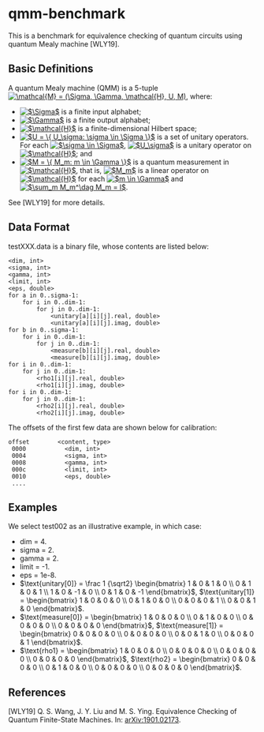 # qmm-benchmark

This is a benchmark for equivalence checking of quantum circuits using quantum Mealy machine [WLY19].

## Basic Definitions

A quantum Mealy machine (QMM) is a 5-tuple <a href="https://www.codecogs.com/eqnedit.php?latex=\mathcal{M}&space;=&space;(\Sigma,&space;\Gamma,&space;\mathcal{H},&space;U,&space;M)" target="_blank"><img src="https://latex.codecogs.com/gif.latex?\mathcal{M}&space;=&space;(\Sigma,&space;\Gamma,&space;\mathcal{H},&space;U,&space;M)" title="\mathcal{M} = (\Sigma, \Gamma, \mathcal{H}, U, M)" /></a>, where:
* <a href="https://www.codecogs.com/eqnedit.php?latex=$\Sigma$" target="_blank"><img src="https://latex.codecogs.com/gif.latex?$\Sigma$" title="$\Sigma$" /></a> is a finite input alphabet;
* <a href="https://www.codecogs.com/eqnedit.php?latex=$\Gamma$" target="_blank"><img src="https://latex.codecogs.com/gif.latex?$\Gamma$" title="$\Gamma$" /></a> is a finite output alphabet;
* <a href="https://www.codecogs.com/eqnedit.php?latex=$\mathcal{H}$" target="_blank"><img src="https://latex.codecogs.com/gif.latex?$\mathcal{H}$" title="$\mathcal{H}$" /></a> is a finite-dimensional Hilbert space;
* <a href="https://www.codecogs.com/eqnedit.php?latex=$U&space;=&space;\{&space;U_\sigma:&space;\sigma&space;\in&space;\Sigma&space;\}$" target="_blank"><img src="https://latex.codecogs.com/gif.latex?$U&space;=&space;\{&space;U_\sigma:&space;\sigma&space;\in&space;\Sigma&space;\}$" title="$U = \{ U_\sigma: \sigma \in \Sigma \}$" /></a> is a set of unitary operators. For each <a href="https://www.codecogs.com/eqnedit.php?latex=$\sigma&space;\in&space;\Sigma$" target="_blank"><img src="https://latex.codecogs.com/gif.latex?$\sigma&space;\in&space;\Sigma$" title="$\sigma \in \Sigma$" /></a>, <a href="https://www.codecogs.com/eqnedit.php?latex=$U_\sigma$" target="_blank"><img src="https://latex.codecogs.com/gif.latex?$U_\sigma$" title="$U_\sigma$" /></a> is a unitary operator on <a href="https://www.codecogs.com/eqnedit.php?latex=$\mathcal{H}$" target="_blank"><img src="https://latex.codecogs.com/gif.latex?$\mathcal{H}$" title="$\mathcal{H}$" /></a>; and
* <a href="https://www.codecogs.com/eqnedit.php?latex=$M&space;=&space;\{&space;M_m:&space;m&space;\in&space;\Gamma&space;\}$" target="_blank"><img src="https://latex.codecogs.com/gif.latex?$M&space;=&space;\{&space;M_m:&space;m&space;\in&space;\Gamma&space;\}$" title="$M = \{ M_m: m \in \Gamma \}$" /></a> is a quantum measurement in <a href="https://www.codecogs.com/eqnedit.php?latex=$\mathcal{H}$" target="_blank"><img src="https://latex.codecogs.com/gif.latex?$\mathcal{H}$" title="$\mathcal{H}$" /></a>, that is, <a href="https://www.codecogs.com/eqnedit.php?latex=$M_m$" target="_blank"><img src="https://latex.codecogs.com/gif.latex?$M_m$" title="$M_m$" /></a> is a linear operator on <a href="https://www.codecogs.com/eqnedit.php?latex=$\mathcal{H}$" target="_blank"><img src="https://latex.codecogs.com/gif.latex?$\mathcal{H}$" title="$\mathcal{H}$" /></a> for each <a href="https://www.codecogs.com/eqnedit.php?latex=$m&space;\in&space;\Gamma$" target="_blank"><img src="https://latex.codecogs.com/gif.latex?$m&space;\in&space;\Gamma$" title="$m \in \Gamma$" /></a> and <a href="https://www.codecogs.com/eqnedit.php?latex=$\sum_m&space;M_m^\dag&space;M_m&space;=&space;I$" target="_blank"><img src="https://latex.codecogs.com/gif.latex?$\sum_m&space;M_m^\dag&space;M_m&space;=&space;I$" title="$\sum_m M_m^\dag M_m = I$" /></a>.

See [WLY19] for more details.

## Data Format

testXXX.data is a binary file, whose contents are listed below:

```
<dim, int>
<sigma, int>
<gamma, int>
<limit, int>
<eps, double>
for a in 0..sigma-1:
    for i in 0..dim-1:
        for j in 0..dim-1:
            <unitary[a][i][j].real, double>
            <unitary[a][i][j].imag, double>
for b in 0..sigma-1:
    for i in 0..dim-1:
        for j in 0..dim-1:
            <measure[b][i][j].real, double>
            <measure[b][i][j].imag, double>
for i in 0..dim-1:
    for j in 0..dim-1:
        <rho1[i][j].real, double>
        <rho1[i][j].imag, double>
for i in 0..dim-1:
    for j in 0..dim-1:
        <rho2[i][j].real, double>
        <rho2[i][j].imag, double>
```

The offsets of the first few data are shown below for calibration:

```
offset        <content, type>
 0000	        <dim, int>
 0004	        <sigma, int>
 0008	        <gamma, int>
 000c	        <limit, int>
 0010	        <eps, double>
 ....
```

## Examples

We select test002 as an illustrative example, in which case:
* dim = 4.
* sigma = 2.
* gamma = 2.
* limit = -1.
* eps = 1e-8.
* $\text{unitary[0]} = \frac 1 {\sqrt2} \begin{bmatrix} 
  1 & 0 & 1 & 0 \\
  0 & 1 & 0 & 1 \\
  1 & 0 & -1 & 0 \\
  0 & 1 & 0 & -1
\end{bmatrix}$,
$\text{unitary[1]} = \begin{bmatrix} 
  1 & 0 & 0 & 0 \\
  0 & 1 & 0 & 0 \\
  0 & 0 & 0 & 1 \\
  0 & 0 & 1 & 0
\end{bmatrix}$.
* $\text{measure[0]} = \begin{bmatrix} 
  1 & 0 & 0 & 0 \\
  0 & 1 & 0 & 0 \\
  0 & 0 & 0 & 0 \\
  0 & 0 & 0 & 0
\end{bmatrix}$,
$\text{measure[1]} = \begin{bmatrix} 
  0 & 0 & 0 & 0 \\
  0 & 0 & 0 & 0 \\
  0 & 0 & 1 & 0 \\
  0 & 0 & 0 & 1
\end{bmatrix}$.
* $\text{rho1} = \begin{bmatrix} 
  1 & 0 & 0 & 0 \\
  0 & 0 & 0 & 0 \\
  0 & 0 & 0 & 0 \\
  0 & 0 & 0 & 0
\end{bmatrix}$,
$\text{rho2} = \begin{bmatrix} 
  0 & 0 & 0 & 0 \\
  0 & 1 & 0 & 0 \\
  0 & 0 & 0 & 0 \\
  0 & 0 & 0 & 0
\end{bmatrix}$.

## References

[WLY19] Q. S. Wang, J. Y. Liu and M. S. Ying. Equivalence Checking of Quantum Finite-State
Machines. In: [arXiv:1901.02173](https://arxiv.org/pdf/1901.02173.pdf).
